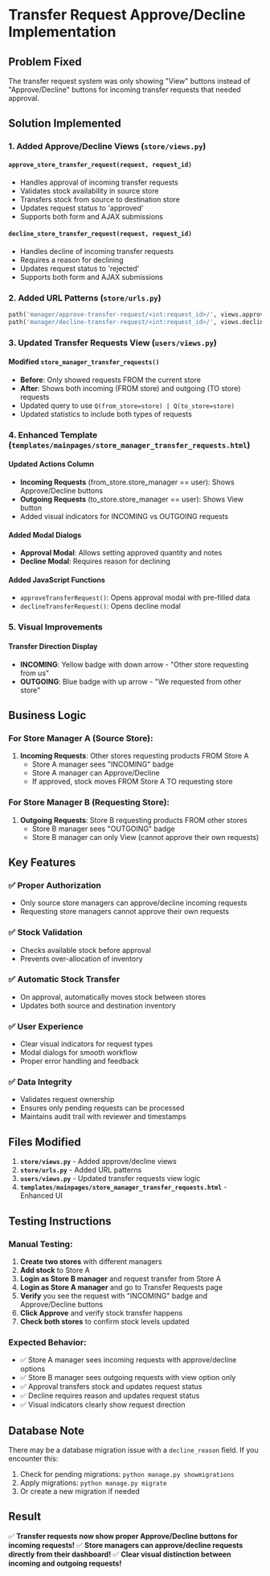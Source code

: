 # Transfer Request Approve/Decline Implementation

## Problem Fixed
The transfer request system was only showing "View" buttons instead of "Approve/Decline" buttons for incoming transfer requests that needed approval.

## Solution Implemented

### 1. **Added Approve/Decline Views** (`store/views.py`)

#### `approve_store_transfer_request(request, request_id)`
- Handles approval of incoming transfer requests
- Validates stock availability in source store
- Transfers stock from source to destination store
- Updates request status to 'approved'
- Supports both form and AJAX submissions

#### `decline_store_transfer_request(request, request_id)`
- Handles decline of incoming transfer requests
- Requires a reason for declining
- Updates request status to 'rejected'
- Supports both form and AJAX submissions

### 2. **Added URL Patterns** (`store/urls.py`)
```python
path('manager/approve-transfer-request/<int:request_id>/', views.approve_store_transfer_request, name='approve_store_transfer_request'),
path('manager/decline-transfer-request/<int:request_id>/', views.decline_store_transfer_request, name='decline_store_transfer_request'),
```

### 3. **Updated Transfer Requests View** (`users/views.py`)

#### Modified `store_manager_transfer_requests()`
- **Before**: Only showed requests FROM the current store
- **After**: Shows both incoming (FROM store) and outgoing (TO store) requests
- Updated query to use `Q(from_store=store) | Q(to_store=store)`
- Updated statistics to include both types of requests

### 4. **Enhanced Template** (`templates/mainpages/store_manager_transfer_requests.html`)

#### Updated Actions Column
- **Incoming Requests** (from_store.store_manager == user): Shows Approve/Decline buttons
- **Outgoing Requests** (to_store.store_manager == user): Shows View button
- Added visual indicators for INCOMING vs OUTGOING requests

#### Added Modal Dialogs
- **Approval Modal**: Allows setting approved quantity and notes
- **Decline Modal**: Requires reason for declining

#### Added JavaScript Functions
- `approveTransferRequest()`: Opens approval modal with pre-filled data
- `declineTransferRequest()`: Opens decline modal

### 5. **Visual Improvements**

#### Transfer Direction Display
- **INCOMING**: Yellow badge with down arrow - "Other store requesting from us"
- **OUTGOING**: Blue badge with up arrow - "We requested from other store"

## Business Logic

### For Store Manager A (Source Store):
1. **Incoming Requests**: Other stores requesting products FROM Store A
   - Store A manager sees "INCOMING" badge
   - Store A manager can Approve/Decline
   - If approved, stock moves FROM Store A TO requesting store

### For Store Manager B (Requesting Store):
1. **Outgoing Requests**: Store B requesting products FROM other stores
   - Store B manager sees "OUTGOING" badge
   - Store B manager can only View (cannot approve their own requests)

## Key Features

### ✅ **Proper Authorization**
- Only source store managers can approve/decline incoming requests
- Requesting store managers cannot approve their own requests

### ✅ **Stock Validation**
- Checks available stock before approval
- Prevents over-allocation of inventory

### ✅ **Automatic Stock Transfer**
- On approval, automatically moves stock between stores
- Updates both source and destination inventory

### ✅ **User Experience**
- Clear visual indicators for request types
- Modal dialogs for smooth workflow
- Proper error handling and feedback

### ✅ **Data Integrity**
- Validates request ownership
- Ensures only pending requests can be processed
- Maintains audit trail with reviewer and timestamps

## Files Modified

1. **`store/views.py`** - Added approve/decline views
2. **`store/urls.py`** - Added URL patterns
3. **`users/views.py`** - Updated transfer requests view logic
4. **`templates/mainpages/store_manager_transfer_requests.html`** - Enhanced UI

## Testing Instructions

### Manual Testing:
1. **Create two stores** with different managers
2. **Add stock** to Store A
3. **Login as Store B manager** and request transfer from Store A
4. **Login as Store A manager** and go to Transfer Requests page
5. **Verify** you see the request with "INCOMING" badge and Approve/Decline buttons
6. **Click Approve** and verify stock transfer happens
7. **Check both stores** to confirm stock levels updated

### Expected Behavior:
- ✅ Store A manager sees incoming requests with approve/decline options
- ✅ Store B manager sees outgoing requests with view option only
- ✅ Approval transfers stock and updates request status
- ✅ Decline requires reason and updates request status
- ✅ Visual indicators clearly show request direction

## Database Note
There may be a database migration issue with a `decline_reason` field. If you encounter this:
1. Check for pending migrations: `python manage.py showmigrations`
2. Apply migrations: `python manage.py migrate`
3. Or create a new migration if needed

## Result
✅ **Transfer requests now show proper Approve/Decline buttons for incoming requests!**
✅ **Store managers can approve/decline requests directly from their dashboard!**
✅ **Clear visual distinction between incoming and outgoing requests!**

